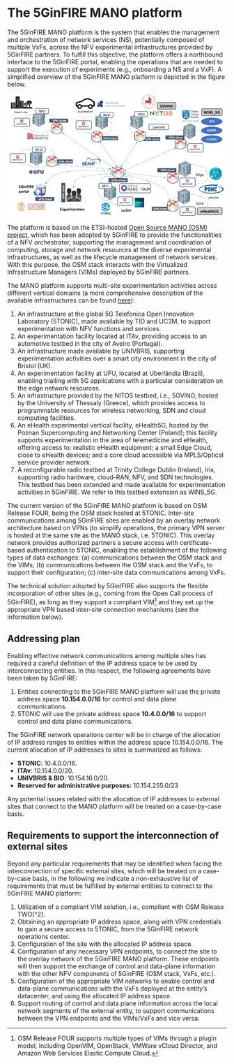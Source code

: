 <!-- TITLE: The 5GinFIRE MANO platform -->
<!-- SUBTITLE: A description of the 5GinFIRE MANO platform -->

# The 5GinFIRE MANO platform
The 5GinFIRE MANO platform is the system that enables the management and orchestration of network services (NS), potentially composed of multiple VxFs, across the NFV experimental infrastructures provided by 5GinFIRE partners. To fulfill this objective, the platform offers a northbound interface to the 5GinFIRE portal, enabling the operations that are needed to support the execution of experiments (e.g., onboarding a NS and a VxF). A simplified overview of the 5GinFIRE MANO platform is depicted in the figure below.

![Mano Platformv 2](/uploads/5-tonic/mano-platformv-2.png "Mano Platformv 2")

The platform is based on the ETSI-hosted [Open Source MANO (OSM) project](https://osm.etsi.org/), which has been adopted by 5GinFIRE to provide the functionalities of a NFV orchestrator, supporting the management and coordination of computing, storage and network resources at the diverse experimental infrastructures, as well as the lifecycle management of network services. With this purpose, the OSM stack interacts with the Virtualized Infrastructure Managers (VIMs) deployed by 5GinFIRE partners. 

The MANO platform supports multi-site experimentation activities across different vertical domains (a more comprehensive description of the available infrastructures can be found [here](http://wiki.5ginfire.eu/5GinFIREtestbeds)):

1)	An infrastructure at the global 5G Telefonica Open Innovation Laboratory (5TONIC), made available by TID and UC3M, to support experimentation with NFV functions and services.
2)	An experimentation facility located at ITAv, providing access to an automotive testbed in the city of Aveiro (Portugal).
3)	An infrastructure made available by UNIVBRIS, supporting experimentation activities over a smart city environment in the city of Bristol (UK).
4)	An experimentation facility at UFU, located at Uberlândia (Brazil), enabling trialling with 5G applications with a particular consideration on the edge network resources.
5)	An infrastructure provided by the NITOS testbed, i.e., 5GVINO, hosted by the University of Thessaly (Greece), which provides access to programmable resources for wireless networking, SDN and cloud computing facilities.
6)	An eHealth experimental vertical facility, eHealth5G, hosted by the Poznan Supercomputing and Networking Center (Poland); this facility supports experimentation in the area of telemedicine and eHealth, offering access to: realistic eHealth equipment; a small Edge Cloud, close to eHealth devices; and a core cloud accessible via MPLS/Optical service provider network.
7)	A reconfigurable radio testbed at Trinity College Dublin (Ireland), Iris, supporting radio hardware, cloud-RAN, NFV, and SDN technologies. This testbed has been extended and made available for experimentation activities in 5GinFIRE. We refer to this testbed extension as WINS_5G.

The current version of the 5GinFIRE MANO platform is based on OSM Release FOUR, being the OSM stack hosted at 5TONIC. Inter-site communications among 5GinFIRE sites are enabled by an overlay network architecture based on VPNs (to simplify operations, the primary VPN server is hosted at the same site as the MANO stack, i.e. 5TONIC). This overlay network provides authorized partners a secure access with certificate-based authentication to 5TONIC, enabling the establishment of the following types of data exchanges: (a) communications between the OSM stack and the VIMs; (b) communications between the OSM stack and the VxFs, to support their configuration; (c) inter-site data communications among VxFs. 

The technical solution adopted by 5GinIFIRE also supports the flexible incorporation of other sites (e.g., coming from the Open Call process of 5GinFIRE), as long as they support a compliant VIM[^1] and they set up the appropriate VPN based inter-site connection mechanisms (see the information below).

[^1]: OSM Release FOUR supports multiple types of VIMs through a plugin model, including OpenVIM, OpenStack, VMWare vCloud Director, and Amazon Web Services Elastic Compute Cloud.


## Addressing plan
Enabling effective network communications among multiple sites has required a careful definition of the IP address space to be used by interconnecting entities. In this respect, the following agreements have been taken by 5GinFIRE:

1)	Entities connecting to the 5GinFIRE MANO platform will use the private address space **10.154.0.0/16** for control and data plane communications.
2)	5TONIC will use the private address space **10.4.0.0/16** to support control and data plane communications.

The 5GinFIRE network operations center will be in charge of the allocation of IP address ranges to entities within the address space 10.154.0.0/16. The current allocation of IP addresses to sites is summarized as follows:

- **5TONIC**: 10.4.0.0/16.
- **ITAv**:	10.154.0.0/20.
- **UNIVBRIS & BIO**:	10.154.16.0/20.
- **Reserved for administrative purposes:** 10.154.255.0/23

Any potential issues related with the allocation of IP addresses to external sites that connect to the MANO platform will be treated on a case-by-case basis.

## Requirements to support the interconnection of external sites
Beyond any particular requirements that may be identified when facing the interconnection of specific external sites, which will be treated on a case-by-case basis, in the following we indicate a non-exhaustive list of requirements that must be fulfilled by external entities to connect to the 5GinFIRE MANO platform:

1) Utilization of a compliant VIM solution, i.e., compliant with OSM Release TWO[^2].
2) Obtaining an appropriate IP address space, along with VPN credentials to gain a secure access to 5TONIC, from the 5GinFIRE network operations center. 
3) Configuration of the site with the allocated IP address space.
4) Configuration of any necessary VPN endpoints, to connect the site to the overlay network of the 5GinFIRE MANO platform. These endpoints will then support the exchange of control and data-plane information with the other NFV components of 5GinFIRE (OSM stack, VxFs, etc.).
5) Configuration of the appropriate VIM networks to enable control and data-plane communications with the VxFs deployed at the entity’s datacenter,
and using the allocated IP address space.
6) Support routing of control and data plane information across the local network segments of the external entity, to support communications between the VPN endpoints and the VIMs/VxFs and vice versa.

